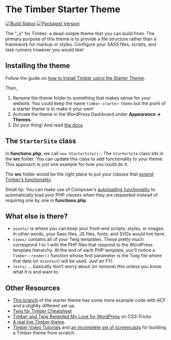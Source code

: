 # The Timber Starter Theme

[![Build Status](https://travis-ci.com/timber/starter-theme.svg?branch=master)](https://travis-ci.com/github/timber/starter-theme)
[![Packagist Version](https://img.shields.io/packagist/v/upstatement/timber-starter-theme?include_prereleases)](https://packagist.org/packages/upstatement/timber-starter-theme)

The "_s" for Timber: a dead-simple theme that you can build from. The primary purpose of this theme is to provide a file structure rather than a framework for markup or styles. Configure your SASS files, scripts, and task runners however you would like!

## Installing the theme

Follow the guide on [how to Install Timber using the Starter Theme](https://timber.github.io/docs/v2/installation/installation/#use-the-starter-theme).

Then,

1. Rename the theme folder to something that makes sense for your website. You could keep the name `timber-starter-theme` but the point of a starter theme is to make it your own!
2. Activate the theme in the WordPress Dashboard under **Appearance → Themes**.
3. Do your thing! And read [the docs](https://timber.github.io/docs/).

## The `StarterSite` class

In **functions.php**, we call `new StarterSite();`. The `StarterSite` class sits in the **src** folder. You can update this class to add functionality to your theme. This approach is just one example for how you could do it.

The **src** folder would be the right place to put your classes that [extend Timber’s functionality](https://timber.github.io/docs/v2/guides/extending-timber/).

Small tip: You can make use of Composer’s [autoloading functionality](https://getcomposer.org/doc/04-schema.md#psr-4) to automatically load your PHP classes when they are requested instead of requiring one by one in **functions.php**.

## What else is there?

- `assets/` is where you can keep your front-end scripts, styles, or images. In other words, your Sass files, JS files, fonts, and SVGs would live here.
- `views/` contains all of your Twig templates. These pretty much correspond 1 to 1 with the PHP files that respond to the WordPress template hierarchy. At the end of each PHP template, you’ll notice a `Timber::render()` function whose first parameter is the Twig file where that data (or `$context`) will be used. Just an FYI.
- `tests/` ... basically don’t worry about (or remove) this unless you know what it is and want to.

## Other Resources

* [This branch](https://github.com/laras126/timber-starter-theme/tree/tackle-box) of the starter theme has some more example code with ACF and a slightly different set up.
* [Twig for Timber Cheatsheet](http://notlaura.com/the-twig-for-timber-cheatsheet/)
* [Timber and Twig Reignited My Love for WordPress](https://css-tricks.com/timber-and-twig-reignited-my-love-for-wordpress/) on CSS-Tricks
* [A real live Timber theme](https://github.com/laras126/yuling-theme).
* [Timber Video Tutorials](http://timber.github.io/timber/#video-tutorials) and [an incomplete set of screencasts](https://www.youtube.com/playlist?list=PLuIlodXmVQ6pkqWyR6mtQ5gQZ6BrnuFx-) for building a Timber theme from scratch.
